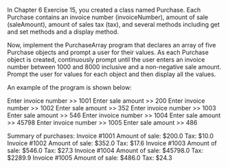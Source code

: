 In Chapter 6 Exercise 15, you created a class named Purchase. Each Purchase contains an invoice number (invoiceNumber), amount of sale (saleAmount), amount of sales tax (tax), and several methods including get and set methods and a display method.

Now, implement the PurchaseArray program that declares an array of five Purchase objects and prompt a user for their values. As each Purchase object is created, continuously prompt until the user enters an invoice number between 1000 and 8000 inclusive and a non-negative sale amount. Prompt the user for values for each object and then display all the values.

An example of the program is shown below:

Enter invoice number >> 1001
Enter sale amount >> 200
Enter invoice number >> 1002
Enter sale amount >> 352
Enter invoice number >> 1003
Enter sale amount >> 546
Enter invoice number >> 1004
Enter sale amount >> 45798
Enter invoice number >> 1005
Enter sale amount >> 486

Summary of purchases:
Invoice #1001  Amount of sale: $200.0  Tax: $10.0
Invoice #1002  Amount of sale: $352.0  Tax: $17.6
Invoice #1003  Amount of sale: $546.0  Tax: $27.3
Invoice #1004  Amount of sale: $45798.0  Tax: $2289.9
Invoice #1005  Amount of sale: $486.0  Tax: $24.3